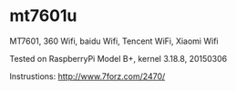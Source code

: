 # mt7601u


MT7601, 360 Wifi, baidu Wifi, Tencent WiFi, Xiaomi Wifi 

Tested on RaspberryPi Model B+, kernel 3.18.8, 20150306

Instrustions: http://www.7forz.com/2470/
